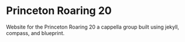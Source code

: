 # Princeton Roaring 20

Website for the Princeton Roaring 20 a cappella group built using jekyll, compass, and blueprint.

